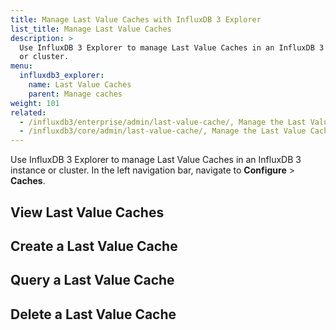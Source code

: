 ```yaml
---
title: Manage Last Value Caches with InfluxDB 3 Explorer
list_title: Manage Last Value Caches
description: >
  Use InfluxDB 3 Explorer to manage Last Value Caches in an InfluxDB 3 instance
  or cluster.
menu:
  influxdb3_explorer:
    name: Last Value Caches
    parent: Manage caches
weight: 101
related:
  - /influxdb3/enterprise/admin/last-value-cache/, Manage the Last Value Cache in InfluxDB 3 Enterprise
  - /influxdb3/core/admin/last-value-cache/, Manage the Last Value Cache in InfluxDB 3 Core
---
```


Use InfluxDB 3 Explorer to manage Last Value Caches in an InfluxDB 3 instance
or cluster. In the left navigation bar, navigate to **Configure** > **Caches**.

## View Last Value Caches

## Create a Last Value Cache

## Query a Last Value Cache

## Delete a Last Value Cache
